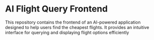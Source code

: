 # AI Flight Query Frontend

This repository contains the frontend of an AI-powered application designed to help users find the cheapest flights. It provides an intuitive interface for querying and displaying flight options efficiently